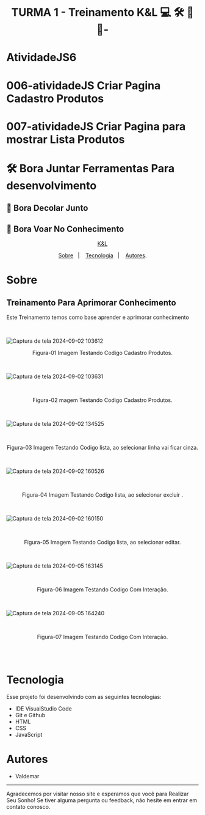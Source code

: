 <h1 align="center"> TURMA 1 -  Treinamento K&L  💻 🛠️ 🚀 🛫- </h1>

# AtividadeJS6 

# 006-atividadeJS Criar Pagina Cadastro Produtos

# 007-atividadeJS Criar Pagina para mostrar Lista Produtos

# 🛠️ Bora Juntar Ferramentas Para desenvolvimento

## 🚀 Bora Decolar Junto 

## 🛫 Bora Voar No Conhecimento

<p align="center"> <a href="https://kellab.com.br/" target="_blank" >K&L</a> </p>

<p align="center">
<a href="#sobre">Sobre</a>&nbsp;&nbsp;&nbsp|&nbsp;&nbsp;&nbsp;
<a href="#tecnologia">Tecnologia</a>&nbsp;&nbsp;&nbsp|&nbsp;&nbsp;&nbsp;
<a href="#autores">Autores</a>.</p>

# Sobre

## Treinamento Para Aprimorar Conhecimento
Este Treinamento temos como base aprender e aprimorar conhecimento


<br>
<p align="center">


![Captura de tela 2024-09-02 103612](https://github.com/user-attachments/assets/1faad56c-0f7c-4ac7-b524-742eb8c7d1da)
 <p align="center">Figura-01 Imagem Testando Codigo Cadastro Produtos.</p>



<br>

![Captura de tela 2024-09-02 103631](https://github.com/user-attachments/assets/6a22833f-4924-4e58-8806-a477ffcceb0e)

  <br>
  </p>
   <p align="center">Figura-02 magem Testando Codigo Cadastro Produtos.</p>
   
<br>


![Captura de tela 2024-09-02 134525](https://github.com/user-attachments/assets/52d3ffbf-5bc4-44ff-8000-0c17a889d56b)

<br>
   <p align="center">Figura-03 Imagem Testando Codigo lista, ao selecionar linha vai ficar cinza.</p>

<br>


![Captura de tela 2024-09-02 160526](https://github.com/user-attachments/assets/d7d4a5e9-e64c-409a-bbd7-e11fd709648b)

<br>
   <p align="center">Figura-04 Imagem Testando Codigo lista, ao selecionar excluir .</p>

<br>

![Captura de tela 2024-09-02 160150](https://github.com/user-attachments/assets/a7d15218-69c0-486c-a2fb-d361550ea4d1)

<br>
   <p align="center">Figura-05 Imagem Testando Codigo lista, ao selecionar editar.</p>

<br>


![Captura de tela 2024-09-05 163145](https://github.com/user-attachments/assets/ee4705bd-93bb-4f2d-a50f-93d863126446)

<br>
   <p align="center">Figura-06 Imagem Testando Codigo Com Interação.</p>

<br>




![Captura de tela 2024-09-05 164240](https://github.com/user-attachments/assets/7f625b37-674f-473c-b63b-537d4caf0540)


<br>
   <p align="center">Figura-07 Imagem Testando Codigo Com Interação.</p>

<br>






<br>

# Tecnologia

Esse projeto foi desenvolvindo com as seguintes tecnologias:

- IDE VisualStudio Code
- Git e Github
- HTML
- CSS
- JavaScript

# Autores
- Valdemar

---

Agradecemos por visitar nosso site e esperamos que você para Realizar Seu Sonho! Se tiver alguma pergunta ou feedback, não hesite em entrar em contato conosco.

